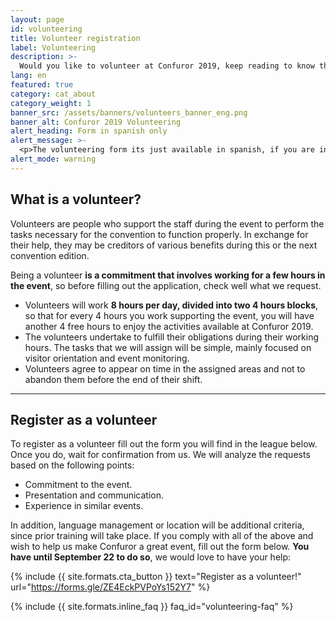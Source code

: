 ```yaml
---
layout: page
id: volunteering
title: Volunteer registration
label: Volunteering
description: >-
  Would you like to volunteer at Confuror 2019, keep reading to know the details.
lang: en
featured: true
category: cat_about
category_weight: 1
banner_src: /assets/banners/volunteers_banner_eng.png
banner_alt: Confuror 2019 Volunteering
alert_heading: Form in spanish only
alert_message: >-
  <p>The volunteering form its just available in spanish, if you are interested in becoming a volunteer and you dont understand spanish very well, contact us via email to <a href="mailto:vidafur.reg@gmail.com">vidafur.reg@gmail.com</a> to receive special assitance.</p>
alert_mode: warning
---
```


## What is a volunteer?

Volunteers are people who support the staff during the event to perform the tasks necessary for the convention to function properly. In exchange for their help, they may be creditors of various benefits during this or the next convention edition.

Being a volunteer **is a commitment that involves working for a few hours in the event**, so before filling out the application, check well what we request.

- Volunteers will work **8 hours per day, divided into two 4 hours blocks**, so that for every 4 hours you work supporting the event, you will have another 4 free hours to enjoy the activities available at Confuror 2019.
- The volunteers undertake to fulfill their obligations during their working hours. The tasks that we will assign will be simple, mainly focused on visitor orientation and event monitoring.
- Volunteers agree to appear on time in the assigned areas and not to abandon them before the end of their shift.

---

## Register as a volunteer

To register as a volunteer fill out the form you will find in the league below. Once you do, wait for confirmation from us. We will analyze the requests based on the following points:

- Commitment to the event.
- Presentation and communication.
- Experience in similar events.

In addition, language management or location will be additional criteria, since prior training will take place. If you comply with all of the above and wish to help us make Confuror a great event, fill out the form below. **You have until September 22 to do so**, we would love to have your help:

{%
  include {{ site.formats.cta_button }}
  text="Register as a volunteer!"
  url="https://forms.gle/ZE4EckPVPoYs152Y7"
%}

{%
  include {{ site.formats.inline_faq }}
  faq_id="volunteering-faq"
%}